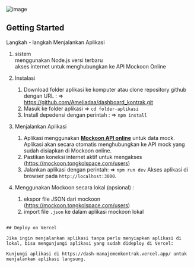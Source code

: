 ![image](https://github.com/user-attachments/assets/455060be-2cbc-46ce-a5da-fa04e73b423b) 


## Getting Started
Langkah - langkah Menjalankan Aplikasi

1. sistem 
   <br>menggunakan Node.js versi terbaru
   <br>akses internet untuk menghubungkan ke API Mockoon Online

2. Instalasi 
    1. Download folder aplikasi ke komputer atau clone repository github dengan URL : 
        => https://github.com/Ameliadaa/dashboard_kontrak.git 
    2. Masuk ke folder aplikasi => `cd folder-aplikasi`
    3. Install depedensi dengan perintah :
        => `npm install`
     
3. Menjalankan Aplikasi
    1. Aplikasi menggunakan [**Mockoon API online**](https://mockoon.tongkolspace.com/users) untuk data mock. Aplikasi akan secara otomatis menghubungkan ke API mock yang sudah disiapkan di Mockoon online.
    2. Pastikan koneksi internet  aktif untuk mengakses (https://mockoon.tongkolspace.com/users)
    3. Jalankan aplikasi dengan perintah:
        => `npm run dev` 
        Akses aplikasi di browser pada `http://localhost:3000`.

4. Menggunakan Mockoon secara lokal (opsional) :
    1. ekspor file JSON dari mockoon (https://mockoon.tongkolspace.com/users)
    2. import file `.json` ke dalam aplikasi mockoon lokal 
    


```

## Deploy on Vercel

Jika ingin menjalankan aplikasi tanpa perlu menyiapkan aplikasi di lokal, bisa mengunjungi aplikasi yang sudah dideploy di Vercel:

Kunjungi aplikasi di https://dash-manajemenkontrak.vercel.app/ untuk menjalankan aplikasi langsung.


